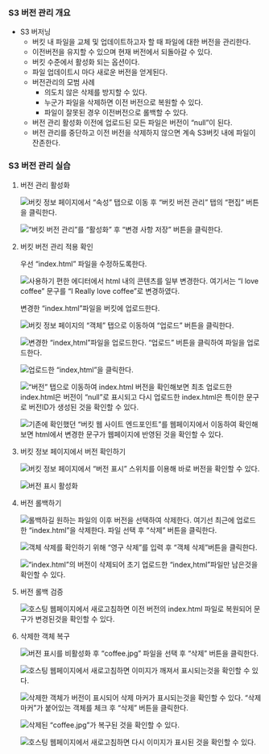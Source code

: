 
### S3 버전 관리 개요

- S3 버저닝
	- 버킷 내 파일을 교체 및 업데이트하고자 할 때 파일에 대한 버전을 관리한다.
	- 이전버전을 유지할 수 있으며 현재 버전에서 되돌아갈 수 있다.
	- 버킷 수준에서 활성화 되는 옵션이다.
	- 파일 업데이트시 마다 새로운 버전을 얻게된다.
	- 버전관리의 모범 사례
		- 의도치 않은 삭제를 방지할 수 있다.
		- 누군가 파일을 삭제하면 이전 버전으로 복원할 수 있다.
		- 파일이 잘못된 경우 이전버전으로 롤백할 수 있다.
	- 버전 관리 활성화 이전에 업로드된 모든 파일은 버전이 “null”이 된다.
	- 버전 관리를 중단하고 이전 버전을 삭제하지 않으면 계속 S3버킷 내에 파일이 잔존한다.

### S3 버전 관리 실습

1. 버전 관리 활성화

	![버킷 정보 페이지에서 “속성” 탭으로 이동 후 “버킷 버전 관리” 탭의 “편집” 버튼을 클릭한다.](https://s3.us-west-2.amazonaws.com/secure.notion-static.com/2c6e4c41-c2d9-4abd-824d-6259fcabfae7/Untitled.png?X-Amz-Algorithm=AWS4-HMAC-SHA256&X-Amz-Content-Sha256=UNSIGNED-PAYLOAD&X-Amz-Credential=AKIAT73L2G45EIPT3X45%2F20230914%2Fus-west-2%2Fs3%2Faws4_request&X-Amz-Date=20230914T103748Z&X-Amz-Expires=3600&X-Amz-Signature=20be2f32a67f440a62d6780fd6e46f3b5ae28df63d0b9eed634af4255f279727&X-Amz-SignedHeaders=host&x-id=GetObject)


	![“버킷 버전 관리”를 “활성화” 후 “변경 사항 저장” 버튼을 클릭한다.](https://s3.us-west-2.amazonaws.com/secure.notion-static.com/3276c3d6-7cd6-4454-8989-bff97a393a32/Untitled.png?X-Amz-Algorithm=AWS4-HMAC-SHA256&X-Amz-Content-Sha256=UNSIGNED-PAYLOAD&X-Amz-Credential=AKIAT73L2G45EIPT3X45%2F20230914%2Fus-west-2%2Fs3%2Faws4_request&X-Amz-Date=20230914T103748Z&X-Amz-Expires=3600&X-Amz-Signature=66700551a9cdef9179a5e5259cad37f5e6a949e48fe9002893102fae2786e2ff&X-Amz-SignedHeaders=host&x-id=GetObject)

2. 버킷 버전 관리 적용 확인

	우선 “index.html” 파일을 수정하도록한다.


	![사용하기 편한 에디터에서 html 내의 콘텐츠를 일부 변경한다.
	여기서는 “I love coffee” 문구를 “I Really love coffee”로 변경하였다.](https://s3.us-west-2.amazonaws.com/secure.notion-static.com/76bb0ed5-9c5c-4400-bf1e-5e05dc262969/Untitled.png?X-Amz-Algorithm=AWS4-HMAC-SHA256&X-Amz-Content-Sha256=UNSIGNED-PAYLOAD&X-Amz-Credential=AKIAT73L2G45EIPT3X45%2F20230914%2Fus-west-2%2Fs3%2Faws4_request&X-Amz-Date=20230914T103748Z&X-Amz-Expires=3600&X-Amz-Signature=3a81a93fe68c1854fe5e0d40a826ecd667b03239496928164126ca3420619c3a&X-Amz-SignedHeaders=host&x-id=GetObject)


	변경한 “index.html”파일을 버킷에 업로드한다.


	![버킷 정보 페이지의 “객체” 탭으로 이동하여 “업로드” 버튼을 클릭한다.](https://s3.us-west-2.amazonaws.com/secure.notion-static.com/db7d150b-eb1e-4db2-8561-3a3f1b048081/Untitled.png?X-Amz-Algorithm=AWS4-HMAC-SHA256&X-Amz-Content-Sha256=UNSIGNED-PAYLOAD&X-Amz-Credential=AKIAT73L2G45EIPT3X45%2F20230914%2Fus-west-2%2Fs3%2Faws4_request&X-Amz-Date=20230914T103748Z&X-Amz-Expires=3600&X-Amz-Signature=1e0836e5fd1dd9289f5cba4a04740da2541803ce7acbb40e4acad71739c6835c&X-Amz-SignedHeaders=host&x-id=GetObject)


	![변경한 “index,html”파일을 업로드한다. “업로드” 버튼을 클릭하여 파일을 업로드한다.](https://s3.us-west-2.amazonaws.com/secure.notion-static.com/c9a694b2-d80a-4d07-a57c-b08bdb764d18/Untitled.png?X-Amz-Algorithm=AWS4-HMAC-SHA256&X-Amz-Content-Sha256=UNSIGNED-PAYLOAD&X-Amz-Credential=AKIAT73L2G45EIPT3X45%2F20230914%2Fus-west-2%2Fs3%2Faws4_request&X-Amz-Date=20230914T103748Z&X-Amz-Expires=3600&X-Amz-Signature=bef621b0771b5eae120fcefd74673214217b98920d78f03bf5c589aa238ee31a&X-Amz-SignedHeaders=host&x-id=GetObject)


	![업로드한 “index,html”을 클릭한다.](https://s3.us-west-2.amazonaws.com/secure.notion-static.com/f4f54e1c-d58c-428d-902a-7d3fc87251c3/Untitled.png?X-Amz-Algorithm=AWS4-HMAC-SHA256&X-Amz-Content-Sha256=UNSIGNED-PAYLOAD&X-Amz-Credential=AKIAT73L2G45EIPT3X45%2F20230914%2Fus-west-2%2Fs3%2Faws4_request&X-Amz-Date=20230914T103748Z&X-Amz-Expires=3600&X-Amz-Signature=e85e1cb0b2d25afeb790b4d11d61f3e501887f5e643d0a5ebaa17984cb2e6be2&X-Amz-SignedHeaders=host&x-id=GetObject)


	![“버전” 탭으로 이동하여 index.html 버전을 확인해보면 최초 업로드한 index.html은 버전이 “null”로 표시되고 다시 업로드한 index.html은 특이한 문구로 버전ID가 생성된 것을 확인할 수 있다.](https://s3.us-west-2.amazonaws.com/secure.notion-static.com/8647cf26-93df-42e8-bd93-cf7304286722/Untitled.png?X-Amz-Algorithm=AWS4-HMAC-SHA256&X-Amz-Content-Sha256=UNSIGNED-PAYLOAD&X-Amz-Credential=AKIAT73L2G45EIPT3X45%2F20230914%2Fus-west-2%2Fs3%2Faws4_request&X-Amz-Date=20230914T103748Z&X-Amz-Expires=3600&X-Amz-Signature=a2b4ffefd6b95217c375a7b21e7909fa9e772f5a788521500fdbaf6f77aa47cd&X-Amz-SignedHeaders=host&x-id=GetObject)


	![기존에 확인했던 “버킷 웹 사이트 엔드포인트”를 웹페이지에서 이동하여 확인해보면 html에서 변경한 문구가 웹페이지에 반영된 것을 확인할 수 있다.](https://s3.us-west-2.amazonaws.com/secure.notion-static.com/1095f2b6-654e-4b02-a4da-95a8c8531647/Untitled.png?X-Amz-Algorithm=AWS4-HMAC-SHA256&X-Amz-Content-Sha256=UNSIGNED-PAYLOAD&X-Amz-Credential=AKIAT73L2G45EIPT3X45%2F20230914%2Fus-west-2%2Fs3%2Faws4_request&X-Amz-Date=20230914T103748Z&X-Amz-Expires=3600&X-Amz-Signature=d80590c4c569a035521733635b8d3617cc8842b6255ebe1b1693de8f396c59a1&X-Amz-SignedHeaders=host&x-id=GetObject)

3. 버킷 정보 페이지에서 버전 확인하기

	![버킷 정보 페이지에서 “버전 표시” 스위치를 이용해 바로 버전을 확인할 수 있다.](https://s3.us-west-2.amazonaws.com/secure.notion-static.com/59d2b488-8989-4968-b121-59bc596e9508/Untitled.png?X-Amz-Algorithm=AWS4-HMAC-SHA256&X-Amz-Content-Sha256=UNSIGNED-PAYLOAD&X-Amz-Credential=AKIAT73L2G45EIPT3X45%2F20230914%2Fus-west-2%2Fs3%2Faws4_request&X-Amz-Date=20230914T103750Z&X-Amz-Expires=3600&X-Amz-Signature=3d5a2fdfccd09a22417f680f97f500d53719454562dc3a6cd400165719580ab6&X-Amz-SignedHeaders=host&x-id=GetObject)


	![버전 표시 활성화](https://s3.us-west-2.amazonaws.com/secure.notion-static.com/939ae3bb-ac79-4439-9c48-ec26dd20586a/Untitled.png?X-Amz-Algorithm=AWS4-HMAC-SHA256&X-Amz-Content-Sha256=UNSIGNED-PAYLOAD&X-Amz-Credential=AKIAT73L2G45EIPT3X45%2F20230914%2Fus-west-2%2Fs3%2Faws4_request&X-Amz-Date=20230914T103750Z&X-Amz-Expires=3600&X-Amz-Signature=05e39113e2dfdb89713b587d5d53eda2a14f9ab251bf0886a93463f9505a1a55&X-Amz-SignedHeaders=host&x-id=GetObject)

4. 버전 롤백하기

	![롤백하길 원하는 파일의 이후 버전을 선택하여 삭제한다. 여기선 최근에 업로드한 “index.html”을 삭제한다. 파일 선택 후 “삭제” 버튼을 클릭한다.](https://s3.us-west-2.amazonaws.com/secure.notion-static.com/e9876583-aa92-4258-866b-4ddac1483e50/Untitled.png?X-Amz-Algorithm=AWS4-HMAC-SHA256&X-Amz-Content-Sha256=UNSIGNED-PAYLOAD&X-Amz-Credential=AKIAT73L2G45EIPT3X45%2F20230914%2Fus-west-2%2Fs3%2Faws4_request&X-Amz-Date=20230914T103750Z&X-Amz-Expires=3600&X-Amz-Signature=7cec43c3726f669dde50a4e6e882fbd056b4ddef8f827a7ad5be8e71bd621705&X-Amz-SignedHeaders=host&x-id=GetObject)


	![객체 삭제를 확인하기 위해 “영구 삭제”를 입력 후 “객체 삭제”버튼을 클릭한다.](https://s3.us-west-2.amazonaws.com/secure.notion-static.com/98c659b1-f13d-4738-8d79-1ddeb0cc5ef4/Untitled.png?X-Amz-Algorithm=AWS4-HMAC-SHA256&X-Amz-Content-Sha256=UNSIGNED-PAYLOAD&X-Amz-Credential=AKIAT73L2G45EIPT3X45%2F20230914%2Fus-west-2%2Fs3%2Faws4_request&X-Amz-Date=20230914T103750Z&X-Amz-Expires=3600&X-Amz-Signature=358ab8d8ceaa4d2ea0d202217a6154101b8f544636d76e3f4627cdbe876201f0&X-Amz-SignedHeaders=host&x-id=GetObject)


	![“index.html”의 버전이 삭제되어 초기 업로드한 “index,html”파일만 남은것을 확인할 수 있다.](https://s3.us-west-2.amazonaws.com/secure.notion-static.com/2eb825b0-e030-45e9-9682-4e84ab6bede3/Untitled.png?X-Amz-Algorithm=AWS4-HMAC-SHA256&X-Amz-Content-Sha256=UNSIGNED-PAYLOAD&X-Amz-Credential=AKIAT73L2G45EIPT3X45%2F20230914%2Fus-west-2%2Fs3%2Faws4_request&X-Amz-Date=20230914T103750Z&X-Amz-Expires=3600&X-Amz-Signature=69e45c5e45df23433ac860276ca5d64cc3d3b8872a3ea28fc2efd73075fc0ba5&X-Amz-SignedHeaders=host&x-id=GetObject)

5. 버전 롤백 검증

	![호스팅 웹페이지에서 새로고침하면 이전 버전의 index.html 파일로 복원되어 문구가 변경된것을 확인할 수 있다.](https://s3.us-west-2.amazonaws.com/secure.notion-static.com/38052928-65e1-4845-9ca4-6fd8ffbd98fc/Untitled.png?X-Amz-Algorithm=AWS4-HMAC-SHA256&X-Amz-Content-Sha256=UNSIGNED-PAYLOAD&X-Amz-Credential=AKIAT73L2G45EIPT3X45%2F20230914%2Fus-west-2%2Fs3%2Faws4_request&X-Amz-Date=20230914T103750Z&X-Amz-Expires=3600&X-Amz-Signature=58eeea2204a142a5dc34715320dff868ad9193724618451c4e1a1291e808b590&X-Amz-SignedHeaders=host&x-id=GetObject)

6. 삭제한 객체 복구

	![버전 표시를 비활성화 후 “coffee.jpg” 파일을 선택 후 “삭제” 버튼을 클릭한다.](https://s3.us-west-2.amazonaws.com/secure.notion-static.com/14d0c646-9631-4a7f-b47c-72eb70a29d49/Untitled.png?X-Amz-Algorithm=AWS4-HMAC-SHA256&X-Amz-Content-Sha256=UNSIGNED-PAYLOAD&X-Amz-Credential=AKIAT73L2G45EIPT3X45%2F20230914%2Fus-west-2%2Fs3%2Faws4_request&X-Amz-Date=20230914T103751Z&X-Amz-Expires=3600&X-Amz-Signature=baef2702aa51ae1bc4bd4d562a85b64b09ce017bc9c93853843c86bba68d157e&X-Amz-SignedHeaders=host&x-id=GetObject)


	![호스팅 웹페이지에서 새로고침하면 이미지가 깨져서 표시되는것을 확인할 수 있다.](https://s3.us-west-2.amazonaws.com/secure.notion-static.com/79b09de5-c018-45d4-82c6-1623c3e8fb5d/Untitled.png?X-Amz-Algorithm=AWS4-HMAC-SHA256&X-Amz-Content-Sha256=UNSIGNED-PAYLOAD&X-Amz-Credential=AKIAT73L2G45EIPT3X45%2F20230914%2Fus-west-2%2Fs3%2Faws4_request&X-Amz-Date=20230914T103751Z&X-Amz-Expires=3600&X-Amz-Signature=3d0db801c75df10b2410ef312ace7f473a85e4e91d001c46dfeabf318eefc602&X-Amz-SignedHeaders=host&x-id=GetObject)


	![삭제한 객체가 버전이 표시되어 삭제 마커가 표시되는것을 확인할 수 있다. “삭제 마커”가 붙어있는 객체를 체크 후 “삭제” 버튼을 클릭한다.](https://s3.us-west-2.amazonaws.com/secure.notion-static.com/b8318ef9-9d84-4348-a75c-1a7120523964/Untitled.png?X-Amz-Algorithm=AWS4-HMAC-SHA256&X-Amz-Content-Sha256=UNSIGNED-PAYLOAD&X-Amz-Credential=AKIAT73L2G45EIPT3X45%2F20230914%2Fus-west-2%2Fs3%2Faws4_request&X-Amz-Date=20230914T103751Z&X-Amz-Expires=3600&X-Amz-Signature=cf9e5e61432859b2fc9cb1ab9a6a6addf461104834691f3695752176f0596e01&X-Amz-SignedHeaders=host&x-id=GetObject)


	![삭제된 “coffee.jpg”가 복구된 것을 확인할 수 있다.](https://s3.us-west-2.amazonaws.com/secure.notion-static.com/0a3ba13f-732a-4771-9a71-f60838d32226/Untitled.png?X-Amz-Algorithm=AWS4-HMAC-SHA256&X-Amz-Content-Sha256=UNSIGNED-PAYLOAD&X-Amz-Credential=AKIAT73L2G45EIPT3X45%2F20230914%2Fus-west-2%2Fs3%2Faws4_request&X-Amz-Date=20230914T103751Z&X-Amz-Expires=3600&X-Amz-Signature=12d49056d48e842546938bab72664f1582c92d92a4b4d783ccf553b69b2952f7&X-Amz-SignedHeaders=host&x-id=GetObject)


	![호스팅 웹페이지에서 새로고침하면 다시 이미지가 표시된 것을 확인할 수 있다.](https://s3.us-west-2.amazonaws.com/secure.notion-static.com/054b3b9a-5539-4a09-a43a-3ac15c528755/Untitled.png?X-Amz-Algorithm=AWS4-HMAC-SHA256&X-Amz-Content-Sha256=UNSIGNED-PAYLOAD&X-Amz-Credential=AKIAT73L2G45EIPT3X45%2F20230914%2Fus-west-2%2Fs3%2Faws4_request&X-Amz-Date=20230914T103751Z&X-Amz-Expires=3600&X-Amz-Signature=c3d7303ba21b8c2b666ad2470327eeb1a0c992ebb5c70ca4aa269e171e69d7a1&X-Amz-SignedHeaders=host&x-id=GetObject)

